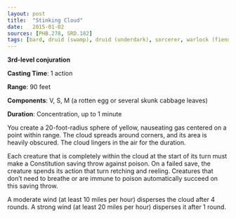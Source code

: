 ```yaml
---
layout: post
title:  "Stinking Cloud"
date:   2015-01-02
sources: [PHB.278, SRD.182]
tags: [bard, druid (swamp), druid (underdark), sorcerer, warlock (fiend), wizard, level3, concentration, conjuration]
---
```


**3rd-level conjuration**

**Casting Time**: 1 action

**Range**: 90 feet

**Components**: V, S, M (a rotten egg or several skunk cabbage leaves)

**Duration**: Concentration, up to 1 minute

You create a 20-foot-radius sphere of yellow, nauseating gas centered on a point within range. The cloud spreads around corners, and its area is heavily obscured. The cloud lingers in the air for the duration.

Each creature that is completely within the cloud at the start of its turn must make a Constitution saving throw against poison. On a failed save, the creature spends its action that turn retching and reeling. Creatures that don’t need to breathe or are immune to poison automatically succeed on this saving throw.

A moderate wind (at least 10 miles per hour) disperses the cloud after 4 rounds. A strong wind (at least 20 miles per hour) disperses it after 1 round.
